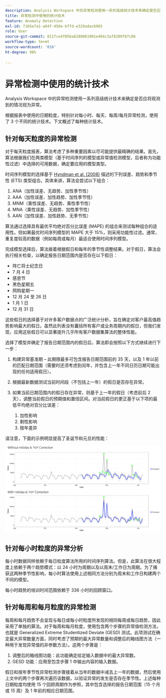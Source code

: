 ```yaml
---
description: Analysis Workspace 中的异常检测使用一系列高级统计技术来确定是否应将观测到的情况视为异常。
title: 异常检测中使用的统计技术
feature: Anomaly Detection
exl-id: 7165e7a1-a04f-450e-bffd-e329adac6903
role: User
source-git-commit: 811fce4f056a6280081901e484c3af8209f87c06
workflow-type: tm+mt
source-wordcount: '816'
ht-degree: 98%

---
```


# 异常检测中使用的统计技术

Analysis Workspace 中的异常检测使用一系列高级统计技术来确定是否应将观测到的情况视为异常。

根据报表中使用的日期粒度，特别针对每小时、每天、每周/每月异常检测，使用了 3 个不同的统计技术。下文概述了每种统计技术。

## 针对每天粒度的异常检测

对于每天粒度报表，算法考虑了多种重要因素以尽可能提供最精确的结果。首先，算法根据我们在两类模型（基于时间序列的模型或异常值检测模型，后者称为功能性过滤）中选择的可用数据，确定要应用的模型类型。

时间序列模型的选择基于 [Hyndman et al. (2008)](https://www.springer.com/us/book/9783540719168) 描述的下列误差、趋势和季节性 (ETS) 类型组合。具体来讲，算法会尝试以下组合：

1. ANA（加性误差、无趋势、加性季节性）
1. AAA（加性误差、加性趋势、加性季节性）
1. MNM（乘性误差、无趋势、乘性季节性）
1. MNA（乘性误差、无趋势、加性季节性）
1. AAN（加性误差、加性趋势、无季节性）

算法通过选择具有最优平均绝对百分比误差 (MAPE) 的组合来测试每种组合的适用性。但如果最优时间序列模型的 MAPE 大于 15%，则采用功能性过滤。通常，重复度较高的数据（例如每周或每月）最适合使用时间序列模型。

完成模型选择后，算法接着根据假日和每年的季节性调整结果。对于假日，算法会执行相关检查，以确定报告日期范围内是否存在以下假日：

* 阵亡将士纪念日
* 7 月 4 日
* 感恩节
* 黑色星期五
* 网购星期一
* 12 月 24 至 26 日
* 1 月 1 日
* 12 月 31 日

这些假日的选择基于对许多客户数据点的广泛统计分析，旨在确定对客户最高值趋势影响最大的假日。虽然此列表没有囊括所有客户或业务周期内的假日，但我们发现，应用这些假日可以显著提升几乎所有客户数据集算法的整体性能。

选择了模型并确定了报告日期范围内的假日后，算法即会按照以下方式继续进行下一步：

1. 构建异常基准期 – 此期限最多可包含报告日期范围前的 35 天，以及 1 年以前的匹配日期范围（需要时还须考虑到闰年，并包含上一年不同日历日期可能出现的任何适用假日）。
1. 根据最新数据测试当前时间段（不包括上一年）的假日是否存在异常。
1. 如果当前日期范围内的假日存在异常，则基于上一年的假日（考虑前后 2 天），调整当前假日的预期值和置信区间。对当前假日的更正基于以下项的最低平均绝对百分比误差：

   1. 加性影响
   1. 剩性影响
   1. 按年差异

请注意，下面的示例明显提高了圣诞节和元旦的性能：

![两个折线图显示有无假日性能的性能变化。](assets/anomaly_statistics.png)

## 针对每小时粒度的异常分析

每小时数据同样依赖于每日粒度算法所用的时间序列算法。但是，此算法在很大程度上依赖于两个趋势模式：以 24 小时为周期以及以周末/工作日为周期。为了捕获这两种季节性影响，每小时算法使用上述相同方法分别为周末和工作日构建两个不同的模型。

每小时趋势的培训时间范围依赖于 336 小时的回顾窗口。

## 针对每周和每月粒度的异常检测

每周和每月趋势不会呈现与每日或每小时粒度所发现的相同每周或每日趋势，因此采用了单独的算法。对于每周和每月粒度，使用包含两个步骤的异常值检测方法，也就是 Generalized Extreme Studentized Deviate (GESD) 测试。此项测试在确定最大异常数量方面，同时考虑了预期的最大异常数量和调整后的箱线图方法（一种用于发现异常值的非参数方法）。这两个步骤是：

1. 调整后的箱线图功能：此功能确定给定输入数据中的最大异常数。
1. GESD 功能：应用至包含步骤 1 中输出内容的输入数据。

假日和按年季节性异常检测步骤接着从当年的数据中减去上一年的数据，然后使用上文中的两个步骤再次遍历该数据，以验证异常的发生是否存在季节性。上述每种日期粒度均使用 15 个回顾周期作为参照，其中包含选择的报告日期范围（15 个月或 15 周）及 1 年前的相应日期范围。
